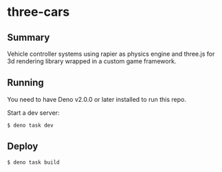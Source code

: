 # three-cars

## Summary

Vehicle controller systems using rapier as physics engine and three.js for 3d rendering library wrapped in a custom game framework.

## Running

You need to have Deno v2.0.0 or later installed to run this repo.

Start a dev server:

```
$ deno task dev
```

## Deploy

```
$ deno task build
```
